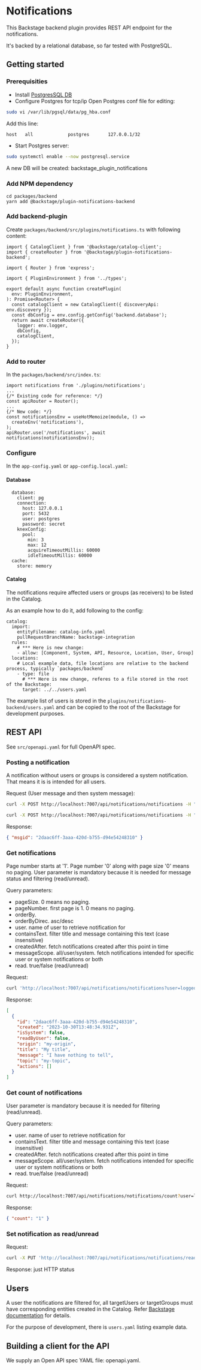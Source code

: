# Notifications

This Backstage backend plugin provides REST API endpoint for the notifications.

It's backed by a relational database, so far tested with PostgreSQL.

## Getting started

### Prerequisities

- Install [PostgresSQL DB](https://www.postgresql.org/download/)
- Configure Postgres for tcp/ip
  Open Postgres conf file for editing:

```bash
sudo vi /var/lib/pgsql/data/pg_hba.conf
```

Add this line:

```bash
host   all             postgres       127.0.0.1/32                          password
```

- Start Postgres server:

```bash
sudo systemctl enable --now postgresql.service
```

A new DB will be created: backstage_plugin_notifications

### Add NPM dependency

```
cd packages/backend
yarn add @backstage/plugin-notifications-backend
```

### Add backend-plugin

Create `packages/backend/src/plugins/notifications.ts` with following content:

```
import { CatalogClient } from '@backstage/catalog-client';
import { createRouter } from '@backstage/plugin-notifications-backend';

import { Router } from 'express';

import { PluginEnvironment } from '../types';

export default async function createPlugin(
  env: PluginEnvironment,
): Promise<Router> {
  const catalogClient = new CatalogClient({ discoveryApi: env.discovery });
  const dbConfig = env.config.getConfig('backend.database');
  return await createRouter({
    logger: env.logger,
    dbConfig,
    catalogClient,
  });
}
```

### Add to router

In the `packages/backend/src/index.ts`:

```
import notifications from './plugins/notifications';
...
{/* Existing code for reference: */}
const apiRouter = Router();
...
{/* New code: */}
const notificationsEnv = useHotMemoize(module, () =>
  createEnv('notifications'),
);
apiRouter.use('/notifications', await notifications(notificationsEnv));
```

### Configure

In the `app-config.yaml` or `app-config.local.yaml`:

#### Database

```
  database:
    client: pg
    connection:
      host: 127.0.0.1
      port: 5432
      user: postgres
      password: secret
    knexConfig:
      pool:
        min: 3
        max: 12
        acquireTimeoutMillis: 60000
        idleTimeoutMillis: 60000
  cache:
    store: memory
```

#### Catalog

The notifications require affected users or groups (as receivers) to be listed in the Catalog.

As an example how to do it, add following to the config:

```
catalog:
  import:
    entityFilename: catalog-info.yaml
    pullRequestBranchName: backstage-integration
  rules:
    # *** Here is new change:
    - allow: [Component, System, API, Resource, Location, User, Group]
  locations:
    # Local example data, file locations are relative to the backend process, typically `packages/backend`
    - type: file
      # *** Here is new change, referes to a file stored in the root of the Backstage:
      target: ../../users.yaml
```

The example list of users is stored in the `plugins/notifications-backend/users.yaml` and can be copied to the root of the Backstage for development purposes.

## REST API

See `src/openapi.yaml` for full OpenAPI spec.

### Posting a notification

A notification without users or groups is considered a system notification. That means it is is intended for all users.

Request (User message and then system message):

```bash
curl -X POST http://localhost:7007/api/notifications/notifications -H "Content-Type: application/json" -d '{"title": "My message title", "message": "I have nothing to say", "origin": "my-origin", "targetUsers": ["jdoe"], "targetGroups": ["jdoe"], "actions": [{"title": "my-title", "url": "http://foo.bar"}, {"title": "another action", "url": "https://foo.foo.bar"}]}'
```

```bash
curl -X POST http://localhost:7007/api/notifications/notifications -H "Content-Type: application/json" -d '{"title": "My message title", "message": "I have nothing to say", "origin": "my-origin", "actions": [{"title": "my-title", "url": "http://foo.bar"}, {"title": "another action", "url": "https://foo.foo.bar"}]}'
```

Response:

```json
{ "msgid": "2daac6ff-3aaa-420d-b755-d94e54248310" }
```

### Get notifications

Page number starts at '1'. Page number '0' along with page size '0' means no paging.
User parameter is mandatory because it is needed for message status and filtering (read/unread).

Query parameters:

- pageSize. 0 means no paging.
- pageNumber. first page is 1. 0 means no paging.
- orderBy.
- orderByDirec. asc/desc
- user. name of user to retrieve notification for
- containsText. filter title and message containing this text (case insensitive)
- createdAfter. fetch notifications created after this point in time
- messageScope. all/user/system. fetch notifications intended for specific user or system notifications or both
- read. true/false (read/unread)

Request:

```bash
curl 'http://localhost:7007/api/notifications/notifications?user=loggedinuser&read=false&pageNumber=0&pageSize=0'
```

Response:

```json
[
  {
    "id": "2daac6ff-3aaa-420d-b755-d94e54248310",
    "created": "2023-10-30T13:48:34.931Z",
    "isSystem": false,
    "readByUser": false,
    "origin": "my-origin",
    "title": "My title",
    "message": "I have nothing to tell",
    "topic": "my-topic",
    "actions": []
  }
]
```

### Get count of notifications

User parameter is mandatory because it is needed for filtering (read/unread).

Query parameters:

- user. name of user to retrieve notification for
- containsText. filter title and message containing this text (case insensitive)
- createdAfter. fetch notifications created after this point in time
- messageScope. all/user/system. fetch notifications intended for specific user or system notifications or both
- read. true/false (read/unread)

Request:

```bash
curl http://localhost:7007/api/notifications/notifications/count?user=loggedinuser
```

Response:

```json
{ "count": "1" }
```

### Set notification as read/unread

Request:

```bash
curl -X PUT 'http://localhost:7007/api/notifications/notifications/read?messageID=48bbf896-4b7c-4b68-a446-246b6a801000&user=dummy&read=true'
```

Response: just HTTP status

## Users

A user the notifications are filtered for, all targetUsers or targetGroups must have corresponding entities created in the Catalog.
Refer [Backstage documentation](https://backstage.io/docs/auth/) for details.

For the purpose of development, there is `users.yaml` listing example data.

## Building a client for the API

We supply an Open API spec YAML file: openapi.yaml.

